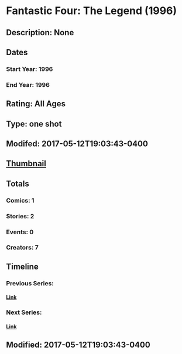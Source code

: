 # Fantastic Four: The Legend (1996)
## Description: None
## Dates
### Start Year: 1996
### End Year: 1996
## Rating: All Ages
## Type: one shot
## Modifed: 2017-05-12T19:03:43-0400
## [Thumbnail](http://i.annihil.us/u/prod/marvel/i/mg/b/40/image_not_available.jpg)
## Totals
### Comics: 1
### Stories: 2
### Events: 0
### Creators: 7
## Timeline
### Previous Series: 
#### [Link]()
### Next Series: 
#### [Link]()
## Modified: 2017-05-12T19:03:43-0400